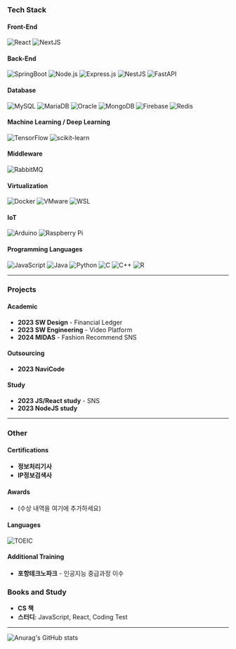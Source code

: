 
<!--
**hotteok00/hotteok00** is a ✨ _special_ ✨ repository because its `README.md` (this file) appears on your GitHub profile.

Here are some ideas to get you started:

- 🔭 I’m currently working on ...
- 🌱 I’m currently learning ...
- 👯 I’m looking to collaborate on ...
- 🤔 I’m looking for help with ...
- 💬 Ask me about ...
- 📫 How to reach me: ...
- 😄 Pronouns: ...
- ⚡ Fun fact: ...
-->

<!--
# Welcome to My GitHub Page
![GitHub followers](https://img.shields.io/github/followers/hotteok00?style=social)
![GitHub stars](https://img.shields.io/github/stars/hotteok00?style=social)
-->


### Tech Stack

#### Front-End
![React](https://img.shields.io/badge/React-20232A?style=for-the-badge&logo=react&logoColor=61DAFB)
![NextJS](https://img.shields.io/badge/Next.js-000000?style=for-the-badge&logo=nextdotjs&logoColor=white)

#### Back-End
![SpringBoot](https://img.shields.io/badge/SpringBoot-6DB33F?style=for-the-badge&logo=springboot&logoColor=white)
![Node.js](https://img.shields.io/badge/Node.js-339933?style=for-the-badge&logo=nodedotjs&logoColor=white)
![Express.js](https://img.shields.io/badge/Express.js-000000?style=for-the-badge&logo=express&logoColor=white)
![NestJS](https://img.shields.io/badge/NestJS-E0234E?style=for-the-badge&logo=nestjs&logoColor=white)
![FastAPI](https://img.shields.io/badge/FastAPI-009688?style=for-the-badge&logo=fastapi&logoColor=white)

#### Database
![MySQL](https://img.shields.io/badge/MySQL-4479A1?style=for-the-badge&logo=mysql&logoColor=white)
![MariaDB](https://img.shields.io/badge/MariaDB-003545?style=for-the-badge&logo=mariadb&logoColor=white)
![Oracle](https://img.shields.io/badge/Oracle-F80000?style=for-the-badge&logo=oracle&logoColor=white)
![MongoDB](https://img.shields.io/badge/MongoDB-47A248?style=for-the-badge&logo=mongodb&logoColor=white)
![Firebase](https://img.shields.io/badge/Firebase-FFCA28?style=for-the-badge&logo=firebase&logoColor=white)
![Redis](https://img.shields.io/badge/Redis-DC382D?style=for-the-badge&logo=redis&logoColor=white)

#### Machine Learning / Deep Learning
![TensorFlow](https://img.shields.io/badge/TensorFlow-FF6F00?style=for-the-badge&logo=tensorflow&logoColor=white)
![scikit-learn](https://img.shields.io/badge/scikit--learn-F7931E?style=for-the-badge&logo=scikit-learn&logoColor=white)

#### Middleware
![RabbitMQ](https://img.shields.io/badge/RabbitMQ-FF6600?style=for-the-badge&logo=rabbitmq&logoColor=white)

#### Virtualization
![Docker](https://img.shields.io/badge/Docker-2496ED?style=for-the-badge&logo=docker&logoColor=white)
![VMware](https://img.shields.io/badge/VMware-607078?style=for-the-badge&logo=vmware&logoColor=white)
![WSL](https://img.shields.io/badge/WSL-4E9C13?style=for-the-badge&logo=linux&logoColor=white)

#### IoT
![Arduino](https://img.shields.io/badge/Arduino-00979D?style=for-the-badge&logo=arduino&logoColor=white)
![Raspberry Pi](https://img.shields.io/badge/Raspberry%20Pi-A22846?style=for-the-badge&logo=raspberry%20pi&logoColor=white)

#### Programming Languages
![JavaScript](https://img.shields.io/badge/JavaScript-F7DF1E?style=for-the-badge&logo=javascript&logoColor=black)
![Java](https://img.shields.io/badge/Java-007396?style=for-the-badge&logo=java&logoColor=white)
![Python](https://img.shields.io/badge/Python-3776AB?style=for-the-badge&logo=python&logoColor=white)
![C](https://img.shields.io/badge/C-A8B9CC?style=for-the-badge&logo=c&logoColor=white)
![C++](https://img.shields.io/badge/C++-00599C?style=for-the-badge&logo=c%2B%2B&logoColor=white)
![R](https://img.shields.io/badge/R-276DC3?style=for-the-badge&logo=r&logoColor=white)


---
### Projects

#### Academic
- **2023 SW Design** - Financial Ledger
- **2023 SW Engineering** - Video Platform
- **2024 MIDAS** - Fashion Recommend SNS

#### Outsourcing
- **2023 NaviCode**

#### Study
- **2023 JS/React study** - SNS
- **2023 NodeJS study**


---
### Other

#### Certifications
- **정보처리기사**
- **IP정보검색사**

#### Awards
- (수상 내역을 여기에 추가하세요)

#### Languages
![TOEIC](https://img.shields.io/badge/TOEIC-800-blue)

#### Additional Training
- **포항테크노파크** - 인공지능 중급과정 이수

### Books and Study
- **CS 책**
- **스터디**: JavaScript, React, Coding Test

---

![Anurag's GitHub stats](https://github-readme-stats.vercel.app/api?username=hotteok00&show_icons=true&theme=radical)
